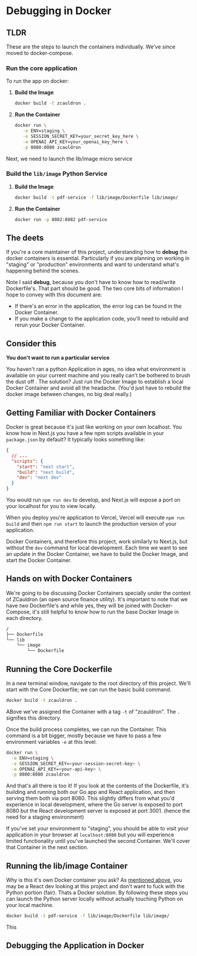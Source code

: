 # Debugging in Docker

## TLDR

These are the steps to launch the containers individually. We've since moved to docker-compose.

### Run the core application

To run the app on docker:

1. **Build the Image**
   ```sh
   docker build -t zcauldron .
   ```
2. **Run the Container**
   ```sh
   docker run \
      -e ENV=staging \
      -e SESSION_SECRET_KEY=your_secret_key_here \
      -e OPENAI_API_KEY=your_openai_key_here \
      -p 8080:8080 zcauldron
   ```

Next, we need to launch the lib/image micro service

### Build the `lib/image` Python Service

1. **Build the Image**
   ```sh
   docker build -t pdf-service -f lib/image/Dockerfile lib/image/
   ```
2. **Run the Container**
   ```sh
   docker run -p 8082:8082 pdf-service
   ```

## The deets

If you're a core maintainer of this project, understanding how to **debug** the docker containers is essential. Particularly if you are planning on working in "staging" or "production" environments and want to understand what's happening behind the scenes.

Note I said **debug**, because you don't have to know how to read/write Dockerfile's. That part should be good. The two core bits of information I hope to convey with this document are:

- If there's an error in the application, the error log can be found in the Docker Container.
- If you make a change to the application code, you'll need to rebuild and rerun your Docker Container.

## Consider this

**You don't want to run a particular service**

You haven't ran a python Application in ages, no idea what environment is available on your current machine and you really can't be bothered to brush the dust off . The solution? Just run the Docker Image to establish a local Docker Container and avoid all the headache. (You'd just have to rebuild the docker image between changes, no big deal really.)

## Getting Familiar with Docker Containers

Docker is great because it's just like working on your own localhost. You know how in Next.js you have a few npm scripts available in your `package.json` by default? It typically looks something like:

```json
{
  // ...
  "scripts": {
    "start": "next start",
    "build": "next build",
    "dev": "next dev"
  }
}
```

You would run `npm run dev` to develop, and Next.js will expose a port on your localhost for you to view locally.

When you deploy you're application to Vercel, Vercel will execute `npm run build` and then `npm run start` to launch the production version of your application.

Docker Containers, and therefore this project, work similarly to Next.js, but without the `dev` command for local development. Each time we want to see an update in the Docker Container, we have to build the Docker Image, and start the Docker Container.

## Hands on with Docker Containers

We're going to be discussing Docker Containers specially under the context of ZCauldron (an open source finance utility). It's important to note that we have _two_ Dockerfile's and while yes, they will be joined with Docker-Compose, it's still helpful to know how to run the base Docker Image in each directory.

```bash
/
├── Dockerfile
└── lib
    └── image
        └── Dockerfile
```

## Running the Core Dockerfile

In a new terminal window, navigate to the root directory of this project. We'll start with the Core Dockerfile; we can run the basic build command.

```bash
docker build -t zcauldron .
```

ABove we've assigned the Container with a tag `-t` of "zcauldron". The `.` signifies this directory.

Once the build process completes, we can run the Container. This command is a bit bigger, mostly because we have to pass a few environment variables `-e` at this level.

```bash
docker run \
  -e ENV=staging \
  -e SESSION_SECRET_KEY=<your-session-secret-key> \
  -e OPENAI_API_KEY=<your-api-key> \
  -p 8080:8080 zcauldron
```

And that's all there is too it! If you look at the contents of the Dockerfile, it's building and running both our Go app and React application, and then serving them both via port 8080. This slightly differs from what you'd experience in local development, where the Go server is exposed to port 8080 but the React development server is exposed at port 3001. (hence the need for a staging environment)

If you've set your environment to "staging", you should be able to visit your application in your browser at `localhost:8080` but you will experience limited functionality until you've launched the second Container. We'll cover that Container in the next section.

## Running the lib/image Container

Why is this it's own Docker container you ask? As [mentioned above](#consider-this), you may be a React dev looking at this project and don't want to fuck with the Python portion (fair). Thats a Docker solution. By following these steps you can launch the Python server locally without actually touching Python on your local machine.

```bash
docker build -t pdf-service -f lib/image/Dockerfile lib/image/
```

This

## Debugging the Application in Docker
